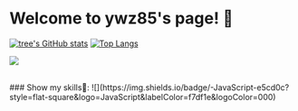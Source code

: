 # Welcome to ywz85's page! 👋
<!-- ![](https://github-readme-stats.vercel.app/api?username=ywz85&theme=dark) -->
[![tree's GitHub stats](https://github-readme-stats.vercel.app/api?username=ywz85&hide=contribs,prs&show_icons=true&theme=radical)](https://github.com/anuraghazra/github-readme-stats)
[![Top Langs](https://github-readme-stats.vercel.app/api/top-langs/?username=anuraghazra&layout=compact)](https://github.com/anuraghazra/github-readme-stats)

<!-- ![](http://antzuhl.cn:4000/get/@ywz85) -->
![](http://antzuhl.cn:4000/get/@ywz85)

<br>
### Show my skills💾:
![](https://img.shields.io/badge/-JavaScript-e5cd0c?style=flat-square&logo=JavaScript&labelColor=f7df1e&logoColor=000)




